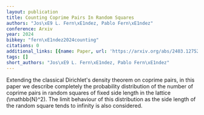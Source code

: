 ```yaml
---
layout: publication
title: Counting Coprime Pairs In Random Squares
authors: "Jos\xE9 L. Fern\xE1ndez, Pablo Fern\xE1ndez"
conference: Arxiv
year: 2024
bibkey: "fern\xE1ndez2024counting"
citations: 0
additional_links: [{name: Paper, url: 'https://arxiv.org/abs/2403.12752'}]
tags: []
short_authors: "Jos\xE9 L. Fern\xE1ndez, Pablo Fern\xE1ndez"
---
```

Extending the classical Dirichlet's density theorem on coprime pairs, in this
paper we describe completely the probability distribution of the number of
coprime pairs in random squares of fixed side length in the lattice
\(\mathbb\{N\}^2\). The limit behaviour of this distribution as the side length of
the random square tends to infinity is also considered.